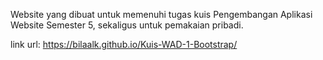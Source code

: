 Website yang dibuat untuk memenuhi tugas kuis Pengembangan Aplikasi Website Semester 5, sekaligus untuk pemakaian pribadi.

link url: https://bilaalk.github.io/Kuis-WAD-1-Bootstrap/